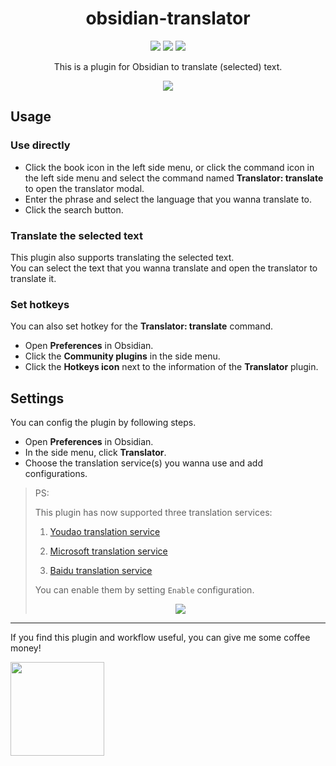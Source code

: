 <!--
 * @Author: luhaifeng666 youzui@hotmail.com
 * @Date: 2022-08-09 11:38:39
 * @LastEditors: luhaifeng666
 * @LastEditTime: 2023-03-01 10:24:58
 * @Description: 
-->

<h1 align="center"> obsidian-translator </h1>

<p align="center">
  <img src="https://img.shields.io/badge/obsidian--translator-v0.3.5-yellow" />
  <img src="https://img.shields.io/badge/node-v14.17.0%2B-green" />
  <img src="https://img.shields.io/badge/dynamic/json?logo=obsidian&color=%2523483699&label=downloads&query=$%5B%22obsidian-translator%22%5D.downloads&url=https://raw.githubusercontent.com/obsidianmd/obsidian-releases/master/community-plugin-stats.json" />
</p>

<p align="center"> This is a plugin for Obsidian to translate (selected) text. </p>

<p align="center">
  <img src="https://user-images.githubusercontent.com/9375823/185946256-332fa74d-0d95-4efa-8ba0-08c1d0b41c60.png" />
</p>

## Usage

### Use directly

- Click the book icon in the left side menu, or click the command icon in the left side menu and select the command named **Translator: translate** to open the translator modal.
- Enter the phrase and select the language that you wanna translate to.
- Click the search button.

### Translate the selected text

This plugin also supports translating the selected text.<br>
You can select the text that you wanna translate and open the translator to translate it.

### Set hotkeys

You can also set hotkey for the **Translator: translate** command.

- Open **Preferences** in Obsidian.
- Click the **Community plugins** in the side menu.
- Click the **Hotkeys icon** next to the information of the **Translator** plugin.

## Settings

You can config the plugin by following steps.

- Open **Preferences** in Obsidian.
- In the side menu, click **Translator**.
- Choose the translation service(s) you wanna use and add configurations.

> PS:
>
> This plugin has now supported three translation services:
>
> 1. [Youdao translation service](https://ai.youdao.com/#/)
>
> 2. [Microsoft translation service](https://docs.microsoft.com/zh-cn/azure/cognitive-services/translator/quickstart-translator?tabs=csharp)
>
> 3. [Baidu translation service](https://fanyi-api.baidu.com/doc/21)
>
> You can enable them by setting `Enable` configuration.
>
> <p align="center">
>
> <img src="https://user-images.githubusercontent.com/9375823/185945758-2359b741-1c8d-4c47-85f0-4f631da4e1aa.png" />
>
> </p>
>

---

If you find this plugin and workflow useful, you can give me some coffee money!

<a href="https://www.buymeacoffee.com/luhaifeng" target="_blank"><img src="https://user-images.githubusercontent.com/9375823/221101101-69f1b3b6-91e1-4f98-8997-3c2396bf4d54.png" width="150"></a>
